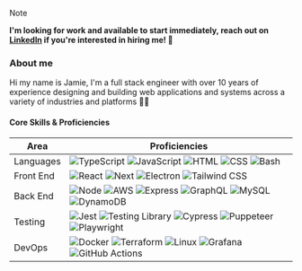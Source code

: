 > [!NOTE]
> **I'm looking for work and available to start immediately, reach out on [LinkedIn](https://www.linkedin.com/in/jamieweavis/) if you're interested in hiring me! 👋**

### About me

Hi my name is Jamie, I'm a full stack engineer with over 10 years of experience designing and building web applications and systems across a variety of industries and platforms 👷‍♂️

#### Core Skills & Proficiencies

| Area      | Proficiencies                                                                                                                                                                                                                                                                                                                         |
| --------- | ------------------------------------------------------------------------------------------------------------------------------------------------------------------------------------------------------------------------------------------------------------------------------------------------------------------------------------- |
| Languages | ![TypeScript](https://img.shields.io/badge/TypeScript--3178C6) ![JavaScript](https://img.shields.io/badge/JavaScript--F7DF1E) ![HTML](https://img.shields.io/badge/HTML--E34F26) ![CSS](https://img.shields.io/badge/CSS--1572B6) ![Bash](https://img.shields.io/badge/Bash--4EAA25)                                                  |
| Front End | ![React](https://img.shields.io/badge/React--61DAFB) ![Next](https://img.shields.io/badge/Next--000000) ![Electron](https://img.shields.io/badge/Electron--47848F) ![Tailwind CSS](https://img.shields.io/badge/Tailwind%20CSS--06B6D4)                                                                                               |
| Back End  | ![Node](https://img.shields.io/badge/Node--5FA04E) ![AWS](https://img.shields.io/badge/AWS--232F3E) ![Express](https://img.shields.io/badge/Express--000000) ![GraphQL](https://img.shields.io/badge/GraphQL--E10098) ![MySQL](https://img.shields.io/badge/MySQL--4479A1) ![DynamoDB](https://img.shields.io/badge/DynamoDB--4053D6) |
| Testing   | ![Jest](https://img.shields.io/badge/Jest--C21325) ![Testing Library](https://img.shields.io/badge/Testing%20Library--E33332) ![Cypress](https://img.shields.io/badge/Cypress--69D3A7) ![Puppeteer](https://img.shields.io/badge/Puppeteer--40B5A4) ![Playwright](https://img.shields.io/badge/Playwright--45ba4b)                    |
| DevOps    | ![Docker](https://img.shields.io/badge/Docker--2496ED) ![Terraform](https://img.shields.io/badge/Terraform--7B42BC) ![Linux](https://img.shields.io/badge/Linux--FCC624) ![Grafana](https://img.shields.io/badge/Grafana--F46800) ![GitHub Actions](https://img.shields.io/badge/GitHub%20Actions--FFF)                               |
